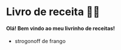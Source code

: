 # Livro de receita :man_cook:

#### Olá! Bem vindo ao meu livrinho de receitas!

- strogonoff de frango

  

